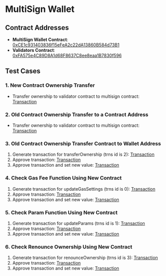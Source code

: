 # MultiSign Wallet

## Contract Addresses

- **MultiSign Wallet Contract**: [0xCE1c931403836f15eFeA2c22dA13860B584d73B1](https://testnet.bscscan.com/address/0xCE1c931403836f15eFeA2c22dA13860B584d73B1#code)
- **Validators Contract**: [0xFA575e4C89D8A1d68F8637C8ee8eaa1B7830f596](https://testnet.bscscan.com/address/0xFA575e4C89D8A1d68F8637C8ee8eaa1B7830f596)

## Test Cases

### 1. New Contract Ownership Transfer

- Transfer ownership to validator contract to multisign contract: [Transaction](https://testnet.bscscan.com/tx/0x7030b29cbd71d751edb76cb96602fe9664fcbc5115e45d84a230fb6b6a7439b1)

### 2. Old Contract Ownership Transfer to a Contract Address

- Transfer ownership to validator contract to multisign contract: [Transaction](https://testnet.bscscan.com/tx/0x7030b29cbd71d751edb76cb96602fe9664fcbc5115e45d84a230fb6b6a7439b1)

### 3. Old Contract Ownership Transfer Contract to Wallet Address

1. Generate transaction for transferOwnership (trns id is 2): [Transaction](https://testnet.bscscan.com/tx/0x6d90f62b8f4148080bf2d74bc4bdd8e903d7997bce6026203a1f7598ef8fa56a)
2. Approve transaction: [Transaction](https://testnet.bscscan.com/tx/0x3602bea1be85fedad37f4323f6d6b0e6d40a2086b158a4f1b8970b720e649e1d)
3. Approve transaction and set new value: [Transaction](https://testnet.bscscan.com/tx/0xc70b8c85a0dc39080cc62c54e77624a58fa2b7eacaa217dca41d26b3b4e21964)

### 4. Check Gas Fee Function Using New Contract

1. Generate transaction for updateGasSettings (trns id is 0): [Transaction](https://testnet.bscscan.com/tx/0x92fba458d837e777d961d01e0ce3e1b38ecce5457af8b8613334dd646d6d699b)
2. Approve transaction: [Transaction](https://testnet.bscscan.com/tx/0xd0f30836c05901bd8e784cd268dc0300486a79302433b94980f1194754fec127)
3. Approve transaction and set new value: [Transaction](https://testnet.bscscan.com/tx/0xc60ca907c91acffb4fa7e994935c421b18ea740ba71d84186e35a09c78cf81cc)

### 5. Check Param Function Using New Contract

1. Generate transaction for updateParams (trns id is 1): [Transaction](https://testnet.bscscan.com/tx/0x135cbff02d15b8355f09d82909c32b58cb92178d5c5f0a02b1cb50a5f1245f13)
2. Approve transaction: [Transaction](https://testnet.bscscan.com/tx/0xbc411c76a1b70354b0a4fbcd08838481503599573b679e6ac95cf950b92307aa)
3. Approve transaction and set new value: [Transaction](https://testnet.bscscan.com/tx/0x9309bc9cc8df2629cbdcec6577142db41e9b884c2cc3b2faeff088612946a460)

### 6. Check Renounce Ownership Using New Contract

1. Generate transaction for renounceOwnership (trns id is 3): [Transaction](https://testnet.bscscan.com/tx/0xc891cd4ce0f5b12995dfa84e8b9dfe87846b0672d234550eea41975f22994ed5)
2. Approve transaction: [Transaction](https://testnet.bscscan.com/tx/0x69523f045dac79538e8da91750cd10c22202f8d6a54b5568e600404115432ed7)
3. Approve transaction and set new value: [Transaction](https://testnet.bscscan.com/tx/0xdf14330b4ecfc176341665cbaccb6cca1a8b9b673b5421ae84e4a283cb6f6546)
